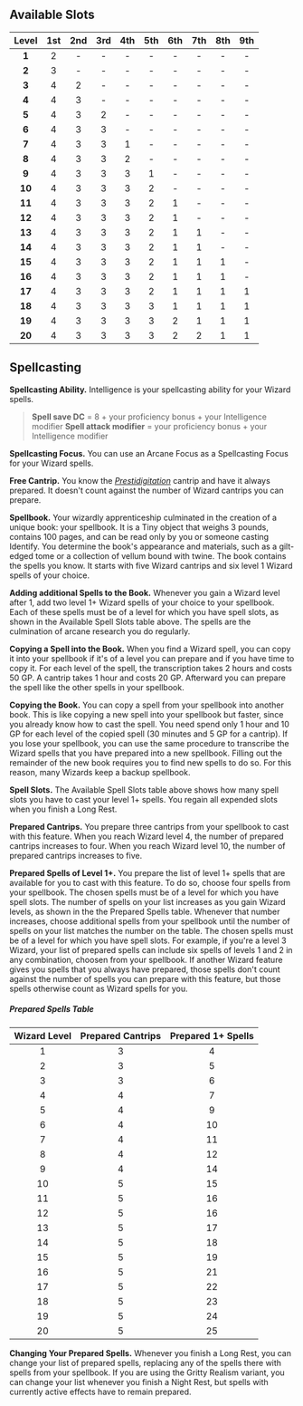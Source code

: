
## Available Slots

| Level  | 1st | 2nd | 3rd | 4th | 5th | 6th | 7th | 8th | 9th |
| :----: | :-: | :-: | :-: | :-: | :-: | :-: | :-: | :-: | :-: |
| **1**  |  2  |  -  |  -  |  -  |  -  |  -  |  -  |  -  |  -  |
| **2**  |  3  |  -  |  -  |  -  |  -  |  -  |  -  |  -  |  -  |
| **3**  |  4  |  2  |  -  |  -  |  -  |  -  |  -  |  -  |  -  |
| **4**  |  4  |  3  |  -  |  -  |  -  |  -  |  -  |  -  |  -  |
| **5**  |  4  |  3  |  2  |  -  |  -  |  -  |  -  |  -  |  -  |
| **6**  |  4  |  3  |  3  |  -  |  -  |  -  |  -  |  -  |  -  |
| **7**  |  4  |  3  |  3  |  1  |  -  |  -  |  -  |  -  |  -  |
| **8**  |  4  |  3  |  3  |  2  |  -  |  -  |  -  |  -  |  -  |
| **9**  |  4  |  3  |  3  |  3  |  1  |  -  |  -  |  -  |  -  |
| **10** |  4  |  3  |  3  |  3  |  2  |  -  |  -  |  -  |  -  |
| **11** |  4  |  3  |  3  |  3  |  2  |  1  |  -  |  -  |  -  |
| **12** |  4  |  3  |  3  |  3  |  2  |  1  |  -  |  -  |  -  |
| **13** |  4  |  3  |  3  |  3  |  2  |  1  |  1  |  -  |  -  |
| **14** |  4  |  3  |  3  |  3  |  2  |  1  |  1  |  -  |  -  |
| **15** |  4  |  3  |  3  |  3  |  2  |  1  |  1  |  1  |  -  |
| **16** |  4  |  3  |  3  |  3  |  2  |  1  |  1  |  1  |  -  |
| **17** |  4  |  3  |  3  |  3  |  2  |  1  |  1  |  1  |  1  |
| **18** |  4  |  3  |  3  |  3  |  3  |  1  |  1  |  1  |  1  |
| **19** |  4  |  3  |  3  |  3  |  3  |  2  |  1  |  1  |  1  |
| **20** |  4  |  3  |  3  |  3  |  3  |  2  |  2  |  1  |  1  |



## Spellcasting 

**Spellcasting Ability.** Intelligence is your spellcasting ability for your Wizard spells.

> **Spell save DC** = 8 + your proficiency bonus + your Intelligence modifier
> **Spell attack modifier** = your proficiency bonus + your Intelligence modifier

**Spellcasting Focus.** You can use an Arcane Focus as a Spellcasting Focus for your Wizard spells.

**Free Cantrip.** You know the *[Prestidigitation](https://lolindhir.github.io/PnP/spells/Prestidigitation)* cantrip and have it always prepared. It doesn't count against the number of Wizard cantrips you can prepare.

**Spellbook.** Your wizardly apprenticeship culminated in the creation of a unique book: your spellbook. It is a Tiny object that weighs 3 pounds, contains 100 pages, and can be read only by you or someone casting Identify. You determine the book's appearance and materials, such as a gilt-edged tome or a collection of vellum bound with twine.
The book contains the spells you know. It starts with five Wizard cantrips and six level 1 Wizard spells of your choice.

**Adding additional Spells to the Book.** Whenever you gain a Wizard level after 1, add two level 1+ Wizard spells of your choice to your spellbook. Each of these spells must be of a level for which you have spell slots, as shown in the Available Spell Slots table above. The spells are the culmination of arcane research you do regularly.

**Copying a Spell into the Book.** When you find a Wizard spell, you can copy it into your spellbook if it's of a level you can prepare and if you have time to copy it. For each level of the spell, the transcription takes 2 hours and costs 50 GP. A cantrip takes 1 hour and costs 20 GP. Afterward you can prepare the spell like the other spells in your spellbook.

**Copying the Book.** You can copy a spell from your spellbook into another book. This is like copying a new spell into your spellbook but faster, since you already know how to cast the spell. You need spend only 1 hour and 10 GP for each level of the copied spell (30 minutes and 5 GP for a cantrip).
If you lose your spellbook, you can use the same procedure to transcribe the Wizard spells that you have prepared into a new spellbook. Filling out the remainder of the new book requires you to find new spells to do so. For this reason, many Wizards keep a backup spellbook.

**Spell Slots.** The Available Spell Slots table above shows how many spell slots you have to cast your level 1+ spells.
You regain all expended slots when you finish a Long Rest.

**Prepared Cantrips.** You prepare three cantrips from your spellbook to cast with this feature.
When you reach Wizard level 4, the number of prepared cantrips increases to four. When you reach Wizard level 10, the number of prepared cantrips increases to five.

**Prepared Spells of Level 1+.** You prepare the list of level 1+ spells that are available for you to cast with this feature. To do so, choose four spells from your spellbook. The chosen spells must be of a level for which you have spell slots.
The number of spells on your list increases as you gain Wizard levels, as shown in the the Prepared Spells table. Whenever that number increases, choose additional spells from your spellbook until the number of spells on your list matches the number on the table. The chosen spells must be of a level for which you have spell slots. For example, if you're a level 3 Wizard, your list of prepared spells can include six spells of levels 1 and 2 in any combination, choosen from your spellbook.
If another Wizard feature gives you spells that you always have prepared, those spells don't count against the number of spells you can prepare with this feature, but those spells otherwise count as Wizard spells for you.

##### Prepared Spells Table
| Wizard Level | Prepared Cantrips | Prepared 1+ Spells |
| :----------: | :---------------: | :----------------: |
|      1       |         3         |         4          |
|      2       |         3         |         5          |
|      3       |         3         |         6          |
|      4       |         4         |         7          |
|      5       |         4         |         9          |
|      6       |         4         |         10         |
|      7       |         4         |         11         |
|      8       |         4         |         12         |
|      9       |         4         |         14         |
|      10      |         5         |         15         |
|      11      |         5         |         16         |
|      12      |         5         |         16         |
|      13      |         5         |         17         |
|      14      |         5         |         18         |
|      15      |         5         |         19         |
|      16      |         5         |         21         |
|      17      |         5         |         22         |
|      18      |         5         |         23         |
|      19      |         5         |         24         |
|      20      |         5         |         25         |

**Changing Your Prepared Spells.** Whenever you finish a Long Rest, you can change your list of prepared spells, replacing any of the spells there with spells from your spellbook.
If you are using the Gritty Realism variant, you can change your list whenever you finish a Night Rest, but spells with currently active effects have to remain prepared.


